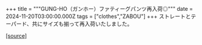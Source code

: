 +++
title = """GUNG-HO（ガンホー）ファティーグパンツ再入荷◎"""
date = 2024-11-20T03:00:00.000Z
tags = ["clothes","ZABOU"]
+++
ストレートとテーパード、共にサイズも揃って再入荷いたしました。

[[source]](https://zabou.org/2024/11/20/313053/)

